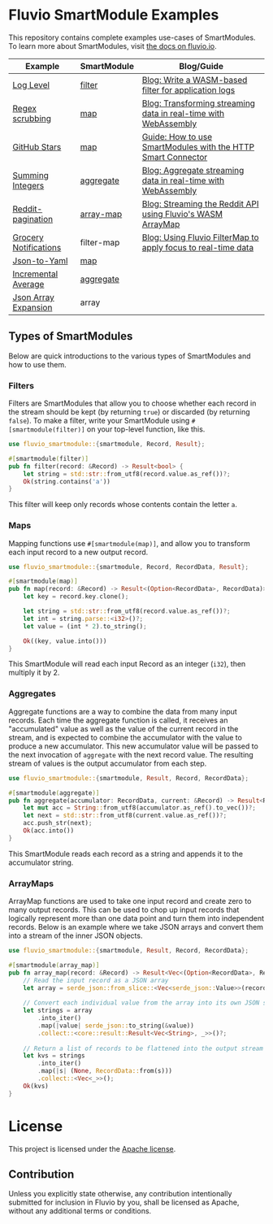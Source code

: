# Fluvio SmartModule Examples

This repository contains complete examples use-cases of SmartModules.
To learn more about SmartModules, visit [the docs on fluvio.io][1].

[1]: https://fluvio.io/docs/smartmodules/overview

| Example | SmartModule | Blog/Guide |
| --- | --- | --- |
| [Log Level](./log-level/src/lib.rs)| [filter](https://www.fluvio.io/docs/smartstreams/filter/) | [Blog: Write a WASM-based filter for application logs](https://www.infinyon.com/blog/2021/06/smartstream-filters/)|
| [Regex scrubbing](./regex-scrubbing/src/lib.rs) | [map](https://www.fluvio.io/docs/smartstreams/map/) | [Blog: Transforming streaming data in real-time with WebAssembly](https://www.infinyon.com/blog/2021/08/smartstream-map-use-cases/)
| [GitHub Stars](./github-stars/src/lib.rs) | [map](https://www.fluvio.io/docs/smartstreams/map/) | [Guide: How to use SmartModules with the HTTP Smart Connector](https://fluvio.io/connectors/examples/github) |
| [Summing Integers](./summing-integers/src/lib.rs) | [aggregate](https://www.fluvio.io/docs/smartstreams/aggregate/) | [Blog: Aggregate streaming data in real-time with WebAssembly](https://www.infinyon.com/blog/2021/08/smartstream-aggregates/) |
| [Reddit-pagination](./reddit-pagination/src/lib.rs) | [array-map](https://www.fluvio.io/docs/smartstreams/array-map/) | [Blog: Streaming the Reddit API using Fluvio's WASM ArrayMap](https://www.infinyon.com/blog/2021/10/smartstream-array-map-reddit/) |
| [Grocery Notifications](./grocery-notifications/src/lib.rs) | filter-map | [Blog: Using Fluvio FilterMap to apply focus to real-time data](https://www.infinyon.com/blog/2021/11/filter-map/) |
| [Json-to-Yaml](./json-to-yaml/src/lib.rs) | [map](https://www.fluvio.io/docs/smartstreams/map/) | |
| [Incremental Average](./incremental-average/src/lib.rs) | [aggregate](https://www.fluvio.io/docs/smartstreams/aggregate/) | |
| [Json Array Expansion](./json-array-expansion) | array | |

## Types of SmartModules

Below are quick introductions to the various types of SmartModules and how to use them.

### Filters

Filters are SmartModules that allow you to choose whether each record in the stream
should be kept (by returning `true`) or discarded (by returning `false`).
To make a filter, write your SmartModule using `#[smartmodule(filter)]` on your
top-level function, like this.

```rust
use fluvio_smartmodule::{smartmodule, Record, Result};

#[smartmodule(filter)]
pub fn filter(record: &Record) -> Result<bool> {
    let string = std::str::from_utf8(record.value.as_ref())?;
    Ok(string.contains('a'))
}
```

This filter will keep only records whose contents contain the letter `a`.

### Maps

Mapping functions use `#[smartmodule(map)]`, and allow you to transform each input
record to a new output record.

```rust
use fluvio_smartmodule::{smartmodule, Record, RecordData, Result};

#[smartmodule(map)]
pub fn map(record: &Record) -> Result<(Option<RecordData>, RecordData)> {
    let key = record.key.clone();

    let string = std::str::from_utf8(record.value.as_ref())?;
    let int = string.parse::<i32>()?;
    let value = (int * 2).to_string();

    Ok((key, value.into()))
}
```

This SmartModule will read each input Record as an integer (`i32`), then multiply it by 2.

### Aggregates

Aggregate functions are a way to combine the data from many input records.
Each time the aggregate function is called, it receives an "accumulated" value
as well as the value of the current record in the stream, and is expected to
combine the accumulator with the value to produce a new accumulator. This new
accumulator value will be passed to the next invocation of `aggregate` with
the next record value. The resulting stream of values is the output accumulator
from each step.

```rust
use fluvio_smartmodule::{smartmodule, Result, Record, RecordData};

#[smartmodule(aggregate)]
pub fn aggregate(accumulator: RecordData, current: &Record) -> Result<RecordData> {
    let mut acc = String::from_utf8(accumulator.as_ref().to_vec())?;
    let next = std::str::from_utf8(current.value.as_ref())?;
    acc.push_str(next);
    Ok(acc.into())
}
```

This SmartModule reads each record as a string and appends it to the accumulator string.

### ArrayMaps

ArrayMap functions are used to take one input record and create zero to many output records.
This can be used to chop up input records that logically represent more than one data point
and turn them into independent records. Below is an example where we take JSON arrays and
convert them into a stream of the inner JSON objects.

```rust
use fluvio_smartmodule::{smartmodule, Result, Record, RecordData};

#[smartmodule(array_map)]
pub fn array_map(record: &Record) -> Result<Vec<(Option<RecordData>, RecordData)>> {
    // Read the input record as a JSON array
    let array = serde_json::from_slice::<Vec<serde_json::Value>>(record.value.as_ref())?;
    
    // Convert each individual value from the array into its own JSON string
    let strings = array
        .into_iter()
        .map(|value| serde_json::to_string(&value))
        .collect::<core::result::Result<Vec<String>, _>>()?;
        
    // Return a list of records to be flattened into the output stream
    let kvs = strings
        .into_iter()
        .map(|s| (None, RecordData::from(s)))
        .collect::<Vec<_>>();
    Ok(kvs)
}
```

# License

This project is licensed under the [Apache license](LICENSE-APACHE).

## Contribution

Unless you explicitly state otherwise, any contribution intentionally submitted
for inclusion in Fluvio by you, shall be licensed as Apache, without any additional
terms or conditions.
